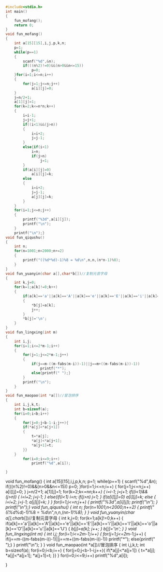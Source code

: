 ```c
#include<stdio.h>
int main()
{
	fun_mofang();
	return 0;
}
void fun_mofang()
{
    int a[15][15],i,j,p,k,n;
    p=1;
    while(p==1)
    {
        scanf("%d",&n);
        if(((n%2)!=0)&&(n>0&&n<=15))
            p=0;
    }for(i=1;i<=n;i++)
    {
        for(j=1;j<=n;j++)
            a[i][j]=0;
    }
    j=n/2+1;
    a[1][j]=1;
    for(k=2;k<=n*n;k++)
    {
        i=i-1;
        j=j+1;
        if((i<1)&&(j>n))
        {
            i=i+2;
            j=j-1;
        }
        else{if(i<1)
            i=n;
            if(j>n)
                j=1;
        }
        if(a[i][j]=0)
            a[i][j]=k;
        else
        {
            i=i+2;
            j=j-1;
            a[j][j]=k;
        }
    }
    for(i=1;j<=n;j++)
    {
        printf("%3d",a[i][j]);
        printf("\n");
    }
    printf("\n");}
void fun_qiqushu()
{
	int n;
	for(n=1001;n<2000;n+=2)
	{
		printf("((%d*%d)-1)%8 = %d\n",n,n,(n*n-1)%8);
	}
}
void fun_yuanyin(char a[],char*b[])//复制元音字母
{
    int k,j=0;
    for(k=1;a[k]!=0;k++)
    {
        if(a[k]=='a'||a[k]=='A'||a[k]=='e'||a[k]=='E'||a[k]=='i'||a[k]=='I'||a[k]=='o'||a[k]=='O'||a[k]=='u'||a[k]=='U')
        {
            *b[j]=a[k];
            j++;
        }
        *b[j]='\n';
    }
}
void fun_lingxing(int m)
{
    int i,j;
    for(i=1;i<=2*m-1;i++)
    {
        for(j=1;j<=2*m-1;j++)
        {
            if(j==m-((m-fabs(m-i))-1)||j==m+((m-fabs(m-i))-1))
                printf("*");
            else{printf(" ");}
        }
        printf("\n");
    }
}
void fun_maopao(int *a[])//冒泡排序
{
    int i,j,k,t;
    int b=sizeof(a);
    for(i=0;i<b;i++)
    {
        for(j=0;j<b-1-i;j++){
        if(*a[j]<*a[j+1])
        {
            t=*a[j];
            *a[j]<*a[j+1];
            *a[j+1]=t;
        }}
    }
        for(i=0;i<=9;i++)
            printf("%d",a[i]);

}

```

void fun_mofang()
{
    int a[15][15],i,j,p,k,n;
    p=1;
    while(p==1)
    {
        scanf("%d",&n);
        if(((n%2)!=0)&&(n>0&&n<=15))
            p=0;
    }for(i=1;i<=n;i++)
    {
        for(j=1;j<=n;j++)
            a[i][j]=0;
    }
    j=n/2+1;
    a[1][j]=1;
    for(k=2;k<=n*n;k++)
    {
        i=i-1;
        j=j+1;
        if((i<1)&&(j>n))
        {
            i=i+2;
            j=j-1;
        }
        else{if(i<1)
            i=n;
            if(j>n)
                j=1;
        }
        if(a[i][j]=0)
            a[i][j]=k;
        else
        {
            i=i+2;
            j=j-1;
            a[j][j]=k;
        }
    }
    for(i=1;j<=n;j++)
    {
        printf("%3d",a[i][j]);
        printf("\n");
    }
    printf("\n");}
void fun_qiqushu()
{
	int n;
	for(n=1001;n<2000;n+=2)
	{
		printf("((%d*%d)-1)%8 = %d\n",n,n,(n*n-1)%8);
	}
}
void fun_yuanyin(char a[],char*b[])//复制元音字母
{
    int k,j=0;
    for(k=1;a[k]!=0;k++)
    {
        if(a[k]=='a'||a[k]=='A'||a[k]=='e'||a[k]=='E'||a[k]=='i'||a[k]=='I'||a[k]=='o'||a[k]=='O'||a[k]=='u'||a[k]=='U')
        {
            *b[j]=a[k];
            j++;
        }
        *b[j]='\n';
    }
}
void fun_lingxing(int m)
{
    int i,j;
    for(i=1;i<=2*m-1;i++)
    {
        for(j=1;j<=2*m-1;j++)
        {
            if(j==m-((m-fabs(m-i))-1)||j==m+((m-fabs(m-i))-1))
                printf("*");
            else{printf(" ");}
        }
        printf("\n");
    }
}
void fun_maopao(int *a[])//冒泡排序
{
    int i,j,k,t;
    int b=sizeof(a);
    for(i=0;i<b;i++)
    {
        for(j=0;j<b-1-i;j++){
        if(*a[j]<*a[j+1])
        {
            t=*a[j];
            *a[j]<*a[j+1];
            *a[j+1]=t;
        }}
    }
        for(i=0;i<=9;i++)
            printf("%d",a[i]);

}
```
